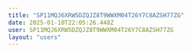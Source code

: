 ```yaml
---
title: "SP11MQJ6XRW5DZQJZ8T9WWXM04T26Y7C8AZSH77ZG"
date: 2025-01-10T22:05:26.448Z
user: SP11MQJ6XRW5DZQJZ8T9WWXM04T26Y7C8AZSH77ZG
layout: "users"
---
```

    
